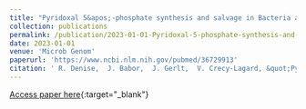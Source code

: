 ```yaml
---
title: "Pyridoxal 5&apos;-phosphate synthesis and salvage in Bacteria and Archaea: predicting pathway variant distributions and holes"
collection: publications
permalink: /publication/2023-01-01-Pyridoxal-5-phosphate-synthesis-and-salvage-in-Bacteria-and-Archaea-predicting-pathway-variant-distributions-and-holes
date: 2023-01-01
venue: 'Microb Genom'
paperurl: 'https://www.ncbi.nlm.nih.gov/pubmed/36729913'
citation: ' R. Denise,  J. Babor,  J. Gerlt,  V. Crecy-Lagard, &quot;Pyridoxal 5,-phosphate synthesis and salvage in Bacteria and Archaea: predicting pathway variant distributions and holes.&quot; Microb Genom, 2023.'
---
```

[Access paper here](https://www.ncbi.nlm.nih.gov/pubmed/36729913){:target="_blank"}

